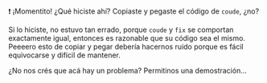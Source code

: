 :exclamation: ¡Momentito! ¿Qué hiciste ahí? Copiaste y pegaste el código de `coude`, ¿no?

Si lo hiciste, no estuvo tan errado, porque `coude` y `fix` se comportan exactamente igual, entonces es razonable que su código sea el mismo. Peeeero esto de copiar y pegar debería hacernos ruido porque es fácil equivocarse y difícil de mantener. 

¿No nos crés que acá hay un problema? Permitinos una demostración...

